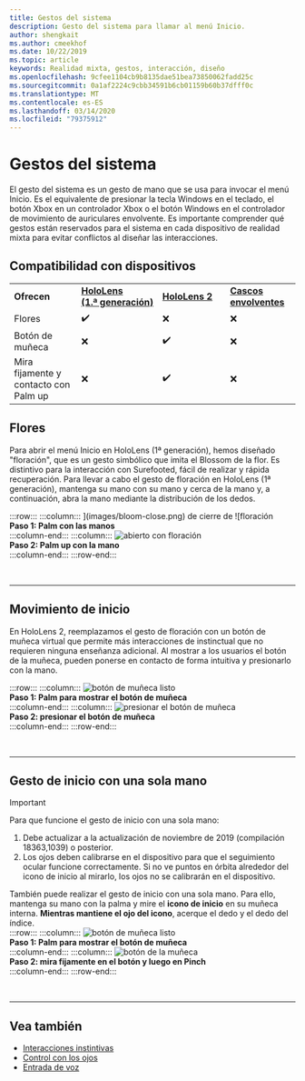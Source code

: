 ```yaml
---
title: Gestos del sistema
description: Gesto del sistema para llamar al menú Inicio.
author: shengkait
ms.author: cmeekhof
ms.date: 10/22/2019
ms.topic: article
keywords: Realidad mixta, gestos, interacción, diseño
ms.openlocfilehash: 9cfee1104cb9b8135dae51bea73850062fadd25c
ms.sourcegitcommit: 0a1af2224c9cbb34591b6cb01159b60b37dfff0c
ms.translationtype: MT
ms.contentlocale: es-ES
ms.lasthandoff: 03/14/2020
ms.locfileid: "79375912"
---
```

# <a name="system-gesture"></a>Gestos del sistema

El gesto del sistema es un gesto de mano que se usa para invocar el menú Inicio. Es el equivalente de presionar la tecla Windows en el teclado, el botón Xbox en un controlador Xbox o el botón Windows en el controlador de movimiento de auriculares envolvente. Es importante comprender qué gestos están reservados para el sistema en cada dispositivo de realidad mixta para evitar conflictos al diseñar las interacciones.

## <a name="device-support"></a>Compatibilidad con dispositivos

<table>
    <colgroup>
    <col width="25%" />
    <col width="25%" />
    <col width="25%" />
    <col width="25%" />
    </colgroup>
    <tr>
        <td><strong>Ofrecen</strong></td>
        <td><a href="hololens-hardware-details.md"><strong>HoloLens (1.ª generación)</strong></a></td>
        <td><a href="https://docs.microsoft.com/hololens/hololens2-hardware"><strong>HoloLens 2</strong></td>
        <td><a href="immersive-headset-hardware-details.md"><strong>Cascos envolventes</strong></a></td>
    </tr>
     <tr>
        <td>Flores</td>
        <td>✔️</td>
        <td>❌</td>
        <td>❌</td>
    </tr>
     <tr>
        <td>Botón de muñeca</td>
        <td>❌</td>
        <td>✔️</td>
        <td>❌</td>
    </tr>
    <tr>
        <td>Mira fijamente y contacto con Palm up</td>
        <td>❌</td>
        <td>✔️</td>
        <td>❌</td>
    </tr>
</table>

## <a name="bloom"></a>Flores
Para abrir el menú Inicio en HoloLens (1ª generación), hemos diseñado "floración", que es un gesto simbólico que imita el Blossom de la flor. Es distintivo para la interacción con Surefooted, fácil de realizar y rápida recuperación. Para llevar a cabo el gesto de floración en HoloLens (1ª generación), mantenga su mano con su mano y cerca de la mano y, a continuación, abra la mano mediante la distribución de los dedos.

:::row:::
    :::column:::
        ](images/bloom-close.png) de cierre de ![floración<br>
        **Paso 1: Palm con las manos**<br>
    :::column-end:::
    :::column:::
        ![abierto con floración](images/bloom-open.png)<br>
        **Paso 2: Palm up con la mano**<br>
    :::column-end:::
:::row-end:::

<br>

---

## <a name="start-gesture"></a>Movimiento de inicio
En HoloLens 2, reemplazamos el gesto de floración con un botón de muñeca virtual que permite más interacciones de instinctual que no requieren ninguna enseñanza adicional. Al mostrar a los usuarios el botón de la muñeca, pueden ponerse en contacto de forma intuitiva y presionarlo con la mano.

:::row:::
    :::column:::
        ![botón de muñeca listo](images/wrist-button-ready.png)<br>
        **Paso 1: Palm para mostrar el botón de muñeca**<br>
    :::column-end:::
    :::column:::
        ![presionar el botón de muñeca](images/wrist-button-press.png)<br>
        **Paso 2: presionar el botón de muñeca**<br>
    :::column-end:::
:::row-end:::

<br>

---


## <a name="one-handed-start-gesture"></a>Gesto de inicio con una sola mano

> [!IMPORTANT]
> Para que funcione el gesto de inicio con una sola mano:
>
> 1. Debe actualizar a la actualización de noviembre de 2019 (compilación 18363,1039) o posterior.
> 1. Los ojos deben calibrarse en el dispositivo para que el seguimiento ocular funcione correctamente. Si no ve puntos en órbita alrededor del icono de inicio al mirarlo, los ojos no se calibrarán en el dispositivo.

También puede realizar el gesto de inicio con una sola mano. Para ello, mantenga su mano con la palma y mire el **icono de inicio** en su muñeca interna. **Mientras mantiene el ojo del icono**, acerque el dedo y el dedo del índice.<br>
:::row:::
    :::column:::
        ![botón de muñeca listo](images/wrist-button-ready.png)<br>
        **Paso 1: Palm para mostrar el botón de muñeca**<br>
    :::column-end:::
    :::column:::
        ![botón de la muñeca](images/wrist-button-pinch.png)<br>
        **Paso 2: mira fijamente en el botón y luego en Pinch**<br>
    :::column-end:::
:::row-end:::

<br>

---

## <a name="see-also"></a>Vea también

* [Interacciones instintivas](interaction-fundamentals.md)
* [Control con los ojos](eye-tracking.md)
* [Entrada de voz](voice-input.md)
